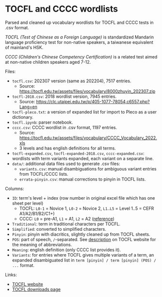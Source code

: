 # TOCFL and CCCC wordlists

Parsed and cleaned up vocabulary wordlists for TOCFL and CCCC tests in .csv format.

*TOCFL (Test of Chinese as a Foreign Language)* is standardized Mandarin language proficiency test for non-native speakers, a taiwanese equivalent of mainland's HSK.

*CCCC (Children's Chinese Competency Certification)* is a related test aimed at non-native children speakers aged 7-12.

Files:
  * `tocfl.csv`: 202307 version (same as 202204), 7517 entries.
    * Source: https://tocfl.edu.tw/assets/files/vocabulary/8000zhuyin_202307.zip
  * `tocfl-2018.csv`: 2018 wordlist version, 7945 entries.
    * Source: https://clc.utaipei.edu.tw/p/405-1077-78054,c6557.php?Lang=en
  * `tocfl-pleco.txt`: a version of expanded list for import to Pleco as a user dictionary.
  * `tocfl.ipynb`: parser notebook.
  * `cccc.csv`: CCCC wordlist in .csv format, 1197 entries.
    * Source: https://tocfl.edu.tw/assets/files/vocabulary/CCCC_Vocabulary_2022.xls
    * 3 levels and has english definitions for all terms.
  * `tocfl-expanded.csv`, `tocfl-expanded-2018.csv`, `cccc-expanded.csv`: wordlists with term variants expanded, each variant on a separate line.
  * `data/`: additional data files used to generate .csv files:
    * `variants.csv`: manual disambiguations for ambiguous variant entries from TOCFL/CCCC lists.
    * `errata-pinyin.csv`: manual corrections to pinyin in TOCFL lists.

Columns:
  * `ID`: term's level + index (row number in original excel file which has one sheet per level)
    * TOCFL: `L0-1` = Novice 1, `L0-2` = Novice 2, `L1`..`L5` = Level 1..5 = CEFR A1/A2/B1/B2/C1+)
    * CCCC: `L0` = pre-A1, `L1` = A1, `L2` = A2 ([reference](https://tocfl.edu.tw/assets/files/literature/CCCC_LR_2022.pdf))
  * `Traditional`: term in traditional characters per TOCFL.
  * `Simplified`: converted to simplified characters.
  * `Pinyin`: pinyin with diacritics, slightly cleaned up from TOCFL sheets.
  * `POS`: part of speech, `/`-separated. See [description](https://tocfl.edu.tw/assets/files/vocabulary/8000_description_202204.pdf) on TOCFL website for the meaning of abbreviations.
  * `Meaning`: english definition (only CCCC list provides it).
  * `Variants`: for entries where TOCFL gives multiple variants of a term, an expanded disambiguated list in `term [pinyin] / term [pinyin] (POS) / ...` format.

Links:
  * [TOCFL website](https://tocfl.edu.tw/)
  * [TOCFL downloads page](https://tocfl.edu.tw/index.php/exam/download)

